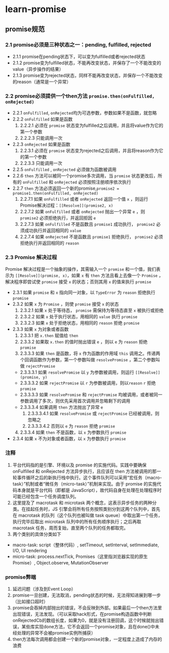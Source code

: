 # learn-promise
## promise规范
### 2.1 promise必须是三种状态之一：pending, fulfilled, rejected
  - 2.1.1 promise在pending状态下，可以变为fulfilled或者rejected状态
  - 2.1.2 promise变为fulfilled状态，不能再改变状态，并保存了一个不能改变的value（异步操作的结果）
  - 2.1.3 promise变为rejected状态，同样不能再改变状态，并保存一个不能改变的reason（通常是一个异常）
### 2.2 promise必须提供一个then方法 `promise.then(onFulfilled, onRejected)`
  - 2.2.1 `onFulfilled`, `onRejected`均为可选参数，参数如果不是函数，就忽略
  - 2.2.2 `onFulfilled` 如果是函数
    1. 2.2.2.1 必须在 `promise` 状态变为fulfilled之后调用，并且将value作为它的第一个参数
    2. 2.2.2.3 只能调用一次
  - 2.2.3 `onRejected` 如果是函数
    1. 2.2.3.1 必须在 `promise` 状态变为rejected之后调用，并且将reason作为它的第一个参数
    2. 2.2.3.3 只能调用一次
  - 2.2.5 `onFulfilled` ,  `onRejected` 必须做为函数被调用
  - 2.2.6 `then` 方法可以被同一个promise多次调用，当 `promise` 状态更改后，所有的 `onFulfilled` 和 `onRejected` 必须按照注册顺序依次执行
  - 2.2.7 `then` 方法必须返回一个新的promise,`promise2 = promise1.then(onFulfilled, onRejected)`
    1. 2.2.7.1 如果 `onFulfilled` 或者 `onRejected` 返回一个值 `x` ，则运行Promise解决过程：`[[Resolve]](promise2, x)`
    2. 2.2.7.2 如果 `onFulfilled` 或者 `onRejected` 抛出一个异常 `e` ，则 `promise2` 必须拒绝执行，并返回拒因 `e`
    3. 2.2.7.3 如果 `onFulfilled` 不是函数且 `promise1` 成功执行， `promise2` 必须成功执行并返回相同的 `value`
    4. 2.2.7.4 如果 `onRejected` 不是函数且 `promise1` 拒绝执行， `promise2` 必须拒绝执行并返回相同的 `reason`
### 2.3 Promise 解决过程
  Promise 解决过程是一个抽象的操作，其需输入一个 `promise` 和一个值，我们表示为 `[[Resolve]](promise, x)`，如果 `x` 有 `then` 方法且看上去像一个 `Promise` ，解决程序即尝试使 `promise` 接受 `x` 的状态；否则其用 `x` 的值来执行 `promise`
  - 2.3.1 如果 `promise` 和 `x` 指向同一对象，以 `TypeError` 为 `reason` 拒绝执行 `promise`
  - 2.3.2 如果 `x` 为 `Promise` ，则使 `promise` 接受 `x` 的状态
    1. 2.3.2.1 如果 `x` 处于等待态， `promise` 需保持为等待态直至 `x` 被执行或拒绝
    2. 2.3.2.2 如果 `x` 处于执行状态，用相同的 `value` 执行 `promise`
    3. 2.3.2.3 如果 `x` 处于拒绝状态，用相同的 `reason` 拒绝 `promise`
  - 2.3.3 如果 `x` 为对象或者函数
    1. 2.3.3.1 把 `x.then` 赋值给 `then`
    2. 2.3.3.2 如果取 `x.then` 的值时抛出错误 `e` ，则以 `e` 为 `reason` 拒绝 `promise`
    3. 2.3.3.3 如果 `then` 是函数，将 `x` 作为函数的作用域 `this` 调用之。传递两个回调函数作为参数，第一个参数叫做 `resolvePromise` ，第二个参数叫做 `rejectPromise`
      - 2.3.3.3.1 如果 `resolvePromise` 以 `y` 为参数被调用，则运行 `[[Resolve]](promise, y)`
      - 2.3.3.3.2 如果 `rejectPromise` 以 `r` 为参数被调用，则以`reason` `r` 拒绝 `promise`
      - 2.3.3.3.3 如果 `resolvePromise` 和 `rejectPromise` 均被调用，或者被同一参数调用了多次，则优先采用首次调用并忽略剩下的调用
      - 2.3.3.3.4 如果调用 `then` 方法抛出了异常 `e`
        1. 2.3.3.3.4.1 如果 `resolvePromise` 或 `rejectPromise` 已经被调用，则忽略之
        2. 2.3.3.3.4.2 否则以 `e` 为 `reason` 拒绝 `promise`
    4. 2.3.3.4 如果 `then` 不是函数，以 `x` 为参数执行 `promise`
  - 2.3.4 如果 `x` 不为对象或者函数，以 `x` 为参数执行 `promise`
### 注释
  1. 平台代码指的是引擎、环境以及 promise 的实施代码。实践中要确保 onFulfilled 和 onRejected 方法异步执行，且应该在 then 方法被调用的那一轮事件循环之后的新执行栈中执行。这个事件队列可以采用“宏任务（macro-task）”机制或者“微任务（micro-task）”机制来实现。由于 promise 的实施代码本身就是平台代码（即都是 JavaScript），故代码自身在处理在处理程序时可能已经包含一个任务调度队列。
  2. 这里提及了 macrotask 和 microtask 两个概念，这表示异步任务的两种分类。在挂起任务时，JS 引擎会将所有任务按照类别分到这两个队列中，首先在 macrotask 的队列（这个队列也被叫做 task queue）中取出第一个任务，执行完毕后取出 microtask 队列中的所有任务顺序执行；之后再取 macrotask 任务，周而复始，直至两个队列的任务都取完。
  3. 两个类别的具体分类如下
  - macro-task: script（整体代码）, setTimeout, setInterval, setImmediate, I/O, UI rendering
  - micro-task: process.nextTick, Promises（这里指浏览器实现的原生 Promise）, Object.observe, MutationObserver
### promise弊端
  1. 延迟问题（涉及到Event Loop）
  2. promise一旦创建，无法取消，pending状态的时候，无法得知进展到哪一步（比如接口超时）
  3. promise会吞掉内部抛出的错误，不会反映到外部。如果最后一个then方法里出现错误，无法发现。（可以采取hack形式，在promise构造函数中判断onRejectedCb的数组长度，如果为0，就是没有注册回调，这个时候就抛出错误，某些库实现done方法，它不会返回一个promise对象，且在done()中未经处理的异常不会被promise实例所捕获）
  4. then方法每次调用都会创建一个新的promise对象，一定程度上造成了内存的浪费
  